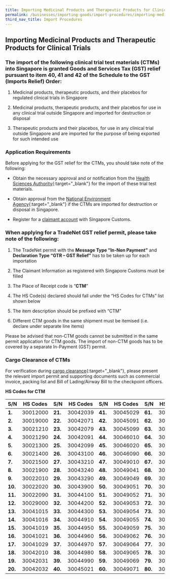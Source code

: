 ```yaml
---
title: Importing Medicinal Products and Therapeutic Products for Clinical Trials
permalink: /businesses/importing-goods/import-procedures/importing-medical-products-and-therapeutic-products-for-clinical-trials
third_nav_title: Import Procedures
---
```

## Importing Medicinal Products and Therapeutic Products for Clinical Trials


### The import of the following clinical trial test materials (CTMs) into Singapore is granted Goods and Services Tax (GST) relief pursuant to item 40, 41 and 42 of the Schedule to the GST (Imports Relief) Order:  

1.  Medicinal products, therapeutic products, and their placebos for regulated clinical trials in Singapore
    
2.  Medicinal products, therapeutic products, and their placebos for use in any clinical trial outside Singapore and imported for destruction or disposal
    
3.  Therapeutic products and their placebos, for  use in any clinical trial outside Singapore and are imported for the purpose of being exported for such intended use
    

###  Application Requirements

Before applying for the GST relief for the CTMs, you should take note of the following:

-   Obtain the necessary approval and or notification from the [Health Sciences Authority](https://www.hsa.gov.sg/Clinical-Trials/){:target="_blank"} for the import of these trial test materials.
    
-   Obtain approval from the [National Environment Agency](http://www.nea.gov.sg/energy-waste/waste-management){:target="_blank"} if the CTMs are imported for destruction or disposal in Singapore.
    
-   Register for a [claimant account](/businesses/new-traders-and-registration-services/registration-services/register-claimants) with Singapore Customs.
    

### When applying for a TradeNet GST relief permit, please take note of the following:  

1.  The TradeNet permit with the **Message Type “In-Non Payment”** and **Declaration Type “GTR – GST Relief”** has to be taken up for each importation
    
2.  The Claimant Information as registered with Singapore Customs must be filled
    
3.  The Place of Receipt code is “**CTM**”
    
4.  The HS Code(s) declared should fall under the “HS Codes for CTMs” list shown below

5.  The item description should be prefixed with “CTM”

6.  Different CTM goods in the same shipment must be itemised (i.e. declare under separate line items)

Please be advised that non-CTM goods cannot be submitted in the same permit application for CTM goods. The import of non-CTM goods has to be covered by a separate In-Payment (GST) permit.

### Cargo Clearance of CTMs

For verification during  [cargo clearance](https://www.ica.gov.sg/enteringanddeparting/cargo_postal_info){:target="_blank"}, please present the relevant import permit and supporting documents such as commercial invoice, packing list and Bill of Lading/Airway Bill to the checkpoint officers.

**HS Codes for CTM**

| S/N | HS Codes | S/N | HS Codes | S/N | HS Codes | S/N | HS Codes 
|--|--|--|--|--|--|--|--|
| **1.** | 30012000 | **21.** | 30042039 | **41.** | 30045029 | **61.** | 30049072 |
| **2.** | 30019000 | **22.** | 30042071 | **42.** | 30045091 | **62.** | 30049079 |
| **3.** | 30021210 | **23.** | 30042079 | **43.** | 30045099 | **63.** | 30049081 |
| **4.** | 30021290 | **24.** | 30042091 | **44.** | 30046010 | **64.** | 30049082 |
| **5.** | 30021300 | **25.** | 30042099 | **45.** | 30046020 | **65.** | 30049089 |
| **6.** | 30021400 | **26.** | 30043100 | **46.** | 30046090 | **66.** | 30049092 |
| **7.** | 30021500 | **27.** | 30043210 | **47.** | 30049010 | **67.** | 30049093 |
| **8.** |   30021900 | **28.** | 30043240 | **48.** | 30049041 | **68.** | 30049094 |
| **9.** | 30022010 | **29.** | 30043290 | **49.** | 30049049 | **69.** | 30049095 |
| **10.** | 30022020 | **30.** | 30043900 |**50.**  | 30049051 | **70.** | 30049096 |
| **11.** | 30022090 | **31.** | 30044100 |**51.**  | 30049052 | **71.** | 30049098 |
| **12.** | 30029000 | **32.** | 30044200 |**52.**  | 30049053 |**72.**  | 30049099 |
| **13.**| 30041015 |  **33.**| 30044300 | **53.** | 30049054 | **73.** | 30063010 |
| **14.** | 30041016 | **34.** | 30044910 |**54.** | 30049055 | **74.** | 30063030 |
| **15.** | 30041019 | **35.** | 30044950 | **55.** | 30049059 |**75.**  | 30063090 |
| **16.** | 30041021 | **36.** | 30044960 | **56.** | 30049062 |**76.**  | 30066000 |
| **17.** | 30041029 | **37.** | 30044970 | **57.** | 30049064 |**77.**  | 30021400 |
| **18.** | 30042010 | **38.** | 30044980 | **58.** | 30049065 |**78.**  | 30021500 |
| **19.** | 30042031 | **39.** | 30044990 | **59.** | 30049069 |**79.**  | 30021210 |
| **20.** | 30042032 | **40.** | 30045021 | **60.** | 30049071 | **80.** | 30021300 |